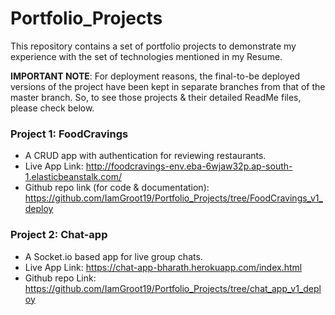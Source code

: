 # Portfolio_Projects
This repository contains a set of portfolio projects to demonstrate my experience with the set of technologies mentioned in my Resume.

**IMPORTANT NOTE**: For deployment reasons,  the final-to-be deployed versions of the project have been kept in separate branches from that of the master branch. So, to see those projects & their detailed ReadMe files, please check below.  

### Project 1: FoodCravings 
- A CRUD app with authentication for reviewing restaurants.
- Live App Link:  http://foodcravings-env.eba-6wjaw32p.ap-south-1.elasticbeanstalk.com/ 
- Github repo link (for code & documentation): https://github.com/IamGroot19/Portfolio_Projects/tree/FoodCravings_v1_deploy

### Project 2: Chat-app
- A Socket.io based app for live group chats.
- Live App Link: https://chat-app-bharath.herokuapp.com/index.html 
- Github repo Link: https://github.com/IamGroot19/Portfolio_Projects/tree/chat_app_v1_deploy 
